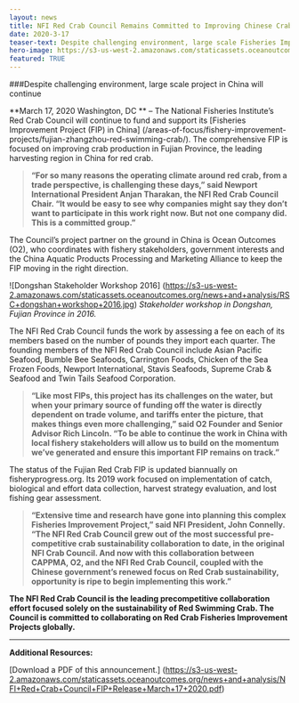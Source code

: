 ```yaml
---
layout: news
title: NFI Red Crab Council Remains Committed to Improving Chinese Crab Fishery
date: 2020-3-17
teaser-text: Despite challenging environment, large scale Fisheries Improvement Project in China with over 1000 vessels will continue.
hero-image: https://s3-us-west-2.amazonaws.com/staticassets.oceanoutcomes.org/news+and+analysis/hero+images/NFI+Red+Crab+Council+FIP+Release+March+2020+hero.jpg
featured: TRUE
---
```

###Despite challenging environment, large scale project in China will continue

**March 17, 2020 Washington, DC ** – The National Fisheries Institute’s Red Crab Council will continue to fund and support its [Fisheries Improvement Project (FIP) in China] (/areas-of-focus/fishery-improvement-projects/fujian-zhangzhou-red-swimming-crab/). The comprehensive FIP is focused on improving crab production in Fujian Province, the leading harvesting region in China for red crab.

>**“For so many reasons the operating climate around red crab, from a trade perspective, is challenging these days,” said Newport International President Anjan Tharakan, the NFI Red Crab Council Chair. “It would be easy to see why companies might say they don’t want to participate in this work right now. But not one company did. This is a committed group.”**

The Council’s project partner on the ground in China is Ocean Outcomes (O2), who coordinates with fishery stakeholders, government interests and the China Aquatic Products Processing and Marketing Alliance to keep the FIP moving in the right direction.

![Dongshan Stakeholder Workshop 2016]
(https://s3-us-west-2.amazonaws.com/staticassets.oceanoutcomes.org/news+and+analysis/RSC+dongshan+workshop+2016.jpg)
*Stakeholder workshop in Dongshan, Fujian Province in 2016.*

The NFI Red Crab Council funds the work by assessing a fee on each of its members based on the number of pounds they import each quarter. The founding members of the NFI Red Crab Council include Asian Pacific Seafood, Bumble Bee Seafoods, Carrington Foods, Chicken of the Sea Frozen Foods, Newport International, Stavis Seafoods, Supreme Crab & Seafood and Twin Tails Seafood Corporation.

>**“Like most FIPs, this project has its challenges on the water, but when your primary source of funding off the water is directly dependent on trade volume, and tariffs enter the picture, that makes things even more challenging,” said O2 Founder and Senior Advisor Rich Lincoln. “To be able to continue the work in China with local fishery stakeholders will allow us to build on the momentum we’ve generated and ensure this important FIP remains on track.”**

The status of the Fujian Red Crab FIP is updated biannually on fisheryprogress.org. Its 2019 work focused on implementation of catch, biological and effort data collection, harvest strategy evaluation, and lost fishing gear assessment.

>**“Extensive time and research have gone into planning this complex Fisheries Improvement Project,” said NFI President, John Connelly. “The NFI Red Crab Council grew out of the most successful pre-competitive crab sustainability collaboration to date, in the original NFI Crab Council. And now with this collaboration between CAPPMA, O2, and the NFI Red Crab Council, coupled with the Chinese government’s renewed focus on Red Crab sustainability, opportunity is ripe to begin implementing this work.”**

**The NFI Red Crab Council is the leading precompetitive collaboration effort focused solely on the sustainability of Red Swimming Crab. The Council is committed to collaborating on Red Crab Fisheries Improvement Projects globally.**

----

**Additional Resources:**

[Download a PDF of this announcement.] (https://s3-us-west-2.amazonaws.com/staticassets.oceanoutcomes.org/news+and+analysis/NFI+Red+Crab+Council+FIP+Release+March+17+2020.pdf)
